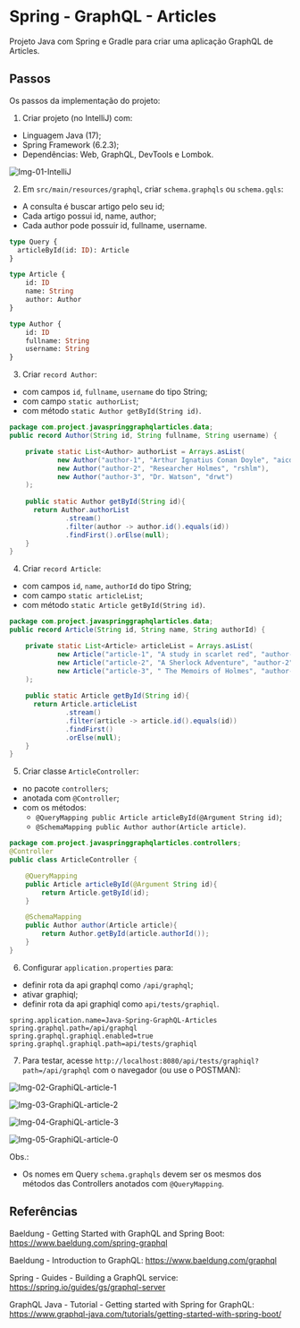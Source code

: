 # Spring - GraphQL - Articles
Projeto Java com Spring e Gradle para criar uma aplicação GraphQL de Articles.


## Passos
Os passos da implementação do projeto:

1. Criar projeto (no IntelliJ) com:
- Linguagem Java (17);
- Spring Framework (6.2.3);
- Dependências: Web, GraphQL, DevTools e Lombok.

![Img-01-IntelliJ](images/Img-01-IntelliJ.png)

2. Em `src/main/resources/graphql`, criar `schema.graphqls` ou `schema.gqls`:
- A consulta é buscar artigo pelo seu id;
- Cada artigo possui id, name, author;
- Cada author pode possuir id, fullname, username.

```graphql
type Query {
  articleById(id: ID): Article
}

type Article {
    id: ID
    name: String
    author: Author
}

type Author {
    id: ID
    fullname: String
    username: String
}
```

3. Criar `record Author`:
- com campos `id`, `fullname`, `username` do tipo String;
- com campo `static authorList`;
- com método `static Author getById(String id)`.

```java
package com.project.javaspringgraphqlarticles.data;
public record Author(String id, String fullname, String username) {

    private static List<Author> authorList = Arrays.asList(
            new Author("author-1", "Arthur Ignatius Conan Doyle", "aicd"),
            new Author("author-2", "Researcher Holmes", "rshlm"),
            new Author("author-3", "Dr. Watson", "drwt")
    );
  
    public static Author getById(String id){
      return Author.authorList
              .stream()
              .filter(author -> author.id().equals(id))
              .findFirst().orElse(null);
    }
}
```

4. Criar `record Article`:
- com campos `id`, `name`, `authorId` do tipo String;
- com campo `static articleList`;
- com método `static Article getById(String id)`.

```java
package com.project.javaspringgraphqlarticles.data;
public record Article(String id, String name, String authorId) {

    private static List<Article> articleList = Arrays.asList(
            new Article("article-1", "A study in scarlet red", "author-1"),
            new Article("article-2", "A Sherlock Adventure", "author-2"),
            new Article("article-3", " The Memoirs of Holmes", "author-3")
    );
  
    public static Article getById(String id){
      return Article.articleList
              .stream()
              .filter(article -> article.id().equals(id))
              .findFirst()
              .orElse(null);
    }
}
```

5. Criar classe `ArticleController`:
- no pacote `controllers`;
- anotada com `@Controller`;
- com os métodos:
    * `@QueryMapping public Article articleById(@Argument String id)`;
    * `@SchemaMapping public Author author(Article article)`.

```java
package com.project.javaspringgraphqlarticles.controllers;
@Controller
public class ArticleController {

    @QueryMapping
    public Article articleById(@Argument String id){
        return Article.getById(id);
    }

    @SchemaMapping
    public Author author(Article article){
        return Author.getById(article.authorId());
    }
}
```

6. Configurar `application.properties` para:
- definir rota da api graphql como `/api/graphql`;
- ativar graphiql;
- definir rota da api graphiql como `api/tests/graphiql`.

```properties
spring.application.name=Java-Spring-GraphQL-Articles
spring.graphql.path=/api/graphql
spring.graphql.graphiql.enabled=true
spring.graphql.graphiql.path=api/tests/graphiql
```

7. Para testar, acesse `http://localhost:8080/api/tests/graphiql?path=/api/graphql` com o navegador (ou use o POSTMAN):

![Img-02-GraphiQL-article-1](images/Img-02-GraphiQL-article-1.png)

![Img-03-GraphiQL-article-2](images/Img-03-GraphiQL-article-2.png)

![Img-04-GraphiQL-article-3](images/Img-04-GraphiQL-article-3.png)

![Img-05-GraphiQL-article-0](images/Img-05-GraphiQL-article-0.png)

Obs.:
- Os nomes em Query `schema.graphqls` devem ser os mesmos dos métodos das Controllers anotados com `@QueryMapping`.


## Referências
Baeldung - Getting Started with GraphQL and Spring Boot:
https://www.baeldung.com/spring-graphql

Baeldung - Introduction to GraphQL:
https://www.baeldung.com/graphql

Spring - Guides - Building a GraphQL service:
https://spring.io/guides/gs/graphql-server

GraphQL Java - Tutorial - Getting started with Spring for GraphQL:
https://www.graphql-java.com/tutorials/getting-started-with-spring-boot/